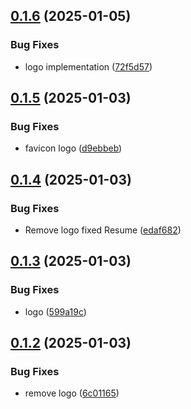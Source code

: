 ## [0.1.6](https://github.com/rjtormis/portfolio/compare/v0.1.5...v0.1.6) (2025-01-05)


### Bug Fixes

* logo implementation ([72f5d57](https://github.com/rjtormis/portfolio/commit/72f5d57944a3f7f1eea269cd63886f812aba3d4a))



## [0.1.5](https://github.com/rjtormis/portfolio/compare/v0.1.4...v0.1.5) (2025-01-03)


### Bug Fixes

* favicon logo ([d9ebbeb](https://github.com/rjtormis/portfolio/commit/d9ebbebf74c8fdfd56cb7450c29c67e16b5147cd))



## [0.1.4](https://github.com/rjtormis/portfolio/compare/v0.1.3...v0.1.4) (2025-01-03)


### Bug Fixes

* Remove logo fixed Resume ([edaf682](https://github.com/rjtormis/portfolio/commit/edaf6820b91d9d4047b262f43af28d3f13915b9d))



## [0.1.3](https://github.com/rjtormis/portfolio/compare/v0.1.2...v0.1.3) (2025-01-03)


### Bug Fixes

* logo ([599a19c](https://github.com/rjtormis/portfolio/commit/599a19c873fa15029916ea721444f69f71601782))



## [0.1.2](https://github.com/rjtormis/portfolio/compare/v0.1.1...v0.1.2) (2025-01-03)


### Bug Fixes

* remove logo ([6c01165](https://github.com/rjtormis/portfolio/commit/6c011659606769d33f30137eb28c0a27ddc522e5))



